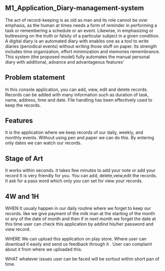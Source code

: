 ## M1_Application_Diary-management-system

The act of record-keeping is as old as man and its role cannot be over emphasis, as the human at times needs a form of reminder in performing a task or remembering a schedule or an event. Likewise, in emphasizing or buttressing on the truth or falsity of a particular subject in a given condition. A digital diary is an automated diary with enables one as a tool to write diaries (periodical events) without writing those stuff on paper. Its strength includes time organization, effort minimization and memories remembrance. 
This system (the proposed model) fully automates the manual personal diary with additional, advance and advantageous features'


## Problem statement

In this console application, you can add, view, edit and delete records. Records can be added with many information such as duration of task, name, address, time and date. File handling has been effectively used to keep the records.

## Features

It is the application where we keep records of our daily, weekly, and monthly events.
Without using pen and paper we can do this.
By entering only dates we can watch our records.

## Stage of Art

It  works within seconds.
it takes few minutes to add your note or add your record
It is very friendly for you. You can add, delete,veiw,edit the records. It ask for a pass word which only you can set for view your records.


## 4W and 1H 

WHEN
It usualy happen in our daily routine where we forget to keep our records.
like we give payment of the milk man at the starting of the month or any of the date of month and then if in next month we forget the date at this time user can check this
application by addind his/her password and view record.

WHERE
We can upload this application on play store.
Where user can download it easily and send us feedback through it .
User can complaint about it from where we uploaded this.

WHAT 
whatever issues user can be faced will be sortout within short pan of time.






 
